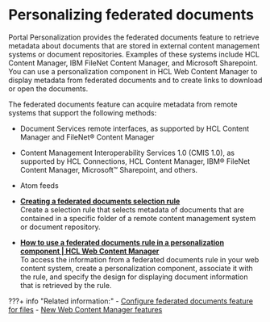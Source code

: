 # Personalizing federated documents

Portal Personalization provides the federated documents feature to retrieve metadata about documents that are stored in external content management systems or document repositories. Examples of these systems include HCL Content Manager, IBM FileNet Content Manager, and Microsoft Sharepoint. You can use a personalization component in HCL Web Content Manager to display metadata from federated documents and to create links to download or open the documents.

The federated documents feature can acquire metadata from remote systems that support the following methods:

-   Document Services remote interfaces, as supported by HCL Content Manager and FileNet® Content Manager
-   Content Management Interoperability Services 1.0 \(CMIS 1.0\), as supported by HCL Connections, HCL Content Manager, IBM® FileNet Content Manager, Microsoft™ Sharepoint, and others.
-   Atom feeds

-   **[Creating a federated documents selection rule](wcm_dev_feddocs_createrule.md)**  
Create a selection rule that selects metadata of documents that are contained in a specific folder of a remote content management system or document repository.
-   **[How to use a federated documents rule in a personalization component \| HCL Web Content Manager](../feddocs/howtouse_feddocs/index.md)**  
To access the information from a federated documents rule in your web content system, create a personalization component, associate it with the rule, and specify the design for displaying document information that is retrieved by the rule.


???+ info "Related information:"
    - [Configure federated documents feature for files](../../../../../extend_dx/integration/connections/configuration/cfg_connections_features/integrating_cnx_files/i_coll_t_enable_lcfiles_feddocs.md)
    - [New Web Content Manager features](../../../../../deployment/manage/migrate/next_steps/enable_func_migrated_portal/wcm_migration_post_functions.md)

